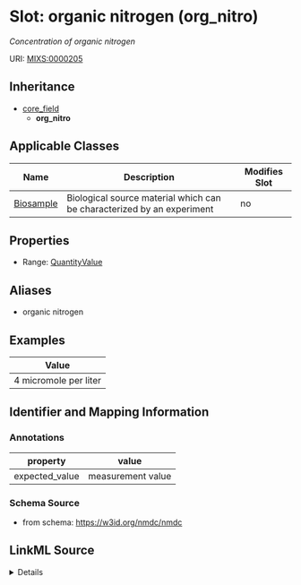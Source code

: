 # Slot: organic nitrogen (org_nitro)


_Concentration of organic nitrogen_



URI: [MIXS:0000205](https://w3id.org/mixs/0000205)




## Inheritance

* [core_field](core_field.md)
    * **org_nitro**





## Applicable Classes

| Name | Description | Modifies Slot |
| --- | --- | --- |
[Biosample](Biosample.md) | Biological source material which can be characterized by an experiment |  no  |







## Properties

* Range: [QuantityValue](QuantityValue.md)



## Aliases


* organic nitrogen




## Examples

| Value |
| --- |
| 4 micromole per liter |

## Identifier and Mapping Information





### Annotations

| property | value |
| --- | --- |
| expected_value | measurement value || preferred_unit | microgram per liter || occurrence | 1 |



### Schema Source


* from schema: https://w3id.org/nmdc/nmdc




## LinkML Source

<details>
```yaml
name: org_nitro
annotations:
  expected_value:
    tag: expected_value
    value: measurement value
  preferred_unit:
    tag: preferred_unit
    value: microgram per liter
  occurrence:
    tag: occurrence
    value: '1'
description: Concentration of organic nitrogen
title: organic nitrogen
examples:
- value: 4 micromole per liter
from_schema: https://w3id.org/nmdc/nmdc
aliases:
- organic nitrogen
rank: 1000
is_a: core field
slot_uri: MIXS:0000205
multivalued: false
alias: org_nitro
domain_of:
- Biosample
range: QuantityValue

```
</details>